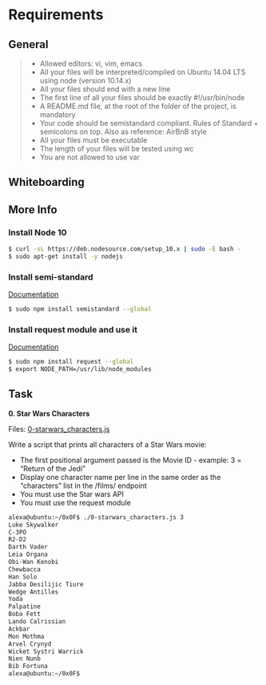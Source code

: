 # Requirements

## General

> - Allowed editors: vi, vim, emacs
> - All your files will be interpreted/compiled on Ubuntu 14.04 LTS using node (version 10.14.x)
> - All your files should end with a new line
> - The first line of all your files should be exactly #!/usr/bin/node
> - A README.md file, at the root of the folder of the project, is mandatory
> - Your code should be semistandard compliant. Rules of Standard + semicolons on top. Also as reference: AirBnB style
> - All your files must be executable
> - The length of your files will be tested using wc
> - You are not allowed to use var

## Whiteboarding

[](whiteboard1.jpg)


## More Info

### Install Node 10

```sh
$ curl -sL https://deb.nodesource.com/setup_10.x | sudo -E bash -
$ sudo apt-get install -y nodejs
```

### Install semi-standard

[Documentation](https://github.com/standard/semistandard)

```sh
$ sudo npm install semistandard --global
```

### Install request module and use it

[Documentation](https://github.com/request/request)

```sh
$ sudo npm install request --global
$ export NODE_PATH=/usr/lib/node_modules
```

## Task

**0. Star Wars Characters**

Files: [0-starwars_characters.js](0-starwars_characters.js/)

Write a script that prints all characters of a Star Wars movie:

- The first positional argument passed is the Movie ID - example: 3 = “Return of the Jedi”
- Display one character name per line in the same order as the “characters” list in the /films/ endpoint
- You must use the Star wars API
- You must use the request module

```sh
alexa@ubuntu:~/0x0F$ ./0-starwars_characters.js 3
Luke Skywalker
C-3PO
R2-D2
Darth Vader
Leia Organa
Obi-Wan Kenobi
Chewbacca
Han Solo
Jabba Desilijic Tiure
Wedge Antilles
Yoda
Palpatine
Boba Fett
Lando Calrissian
Ackbar
Mon Mothma
Arvel Crynyd
Wicket Systri Warrick
Nien Nunb
Bib Fortuna
alexa@ubuntu:~/0x0F$ 
```